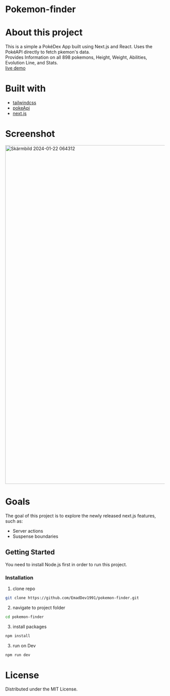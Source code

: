 # Pokemon-finder
# About this project
This is a simple a PokéDex App built using Next.js and React. Uses the PokéAPI directly to fetch pkemon's data.\
Provides Information on all 898 pokemons, Height, Weight, Abilities, Evolution Line, and Stats.\
[live demo](https://pokemon-finder-black.vercel.app/)

# Built with
- [tailwindcss](https://tailwindcss.com/)
- [pokeApi](https://pokeapi.co/)
- [next.js](https://nextjs.org/)

# Screenshot
<img width="1069" alt="Skärmbild 2024-01-22 064312" src="https://github.com/EmadDev1991/pokemon-finder/assets/153786534/d1217cb9-cb04-4429-8e8b-4659a7a2ec5d">


# Goals
The goal of this project is to explore the newly released next.js features, such as:
- Server actions
- Suspense boundaries



## Getting Started

You need to install Node.js first in order to run this project.

### Installation

1. clone repo
```bash
git clone https://github.com/EmadDev1991/pokemon-finder.git
```

2. navigate to project folder
```bash
cd pokemon-finder
```

3. install packages
```bash
npm install
```

3. run on Dev
```bash
npm run dev
```

# License
Distributed under the MIT License.


